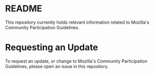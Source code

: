# README
This repository currently holds relevant information related to Mozilla's Community Participation Guidelines.

# Requesting an Update
To request an update, or change to Mozilla's Community Participation Guidelines, please open an issue in this repository.
